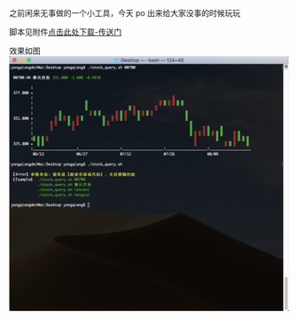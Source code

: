 之前闲来无事做的一个小工具，今天 po 出来给大家没事的时候玩玩

脚本见附件[点击此处下载-传送门](./stock_query.sh)

效果如图
![](./stock_query.png)

